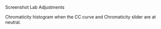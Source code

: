 Screenshot Lab Adjustments

Chromaticity histogram when the CC curve and Chromaticity slider are at
neutral.